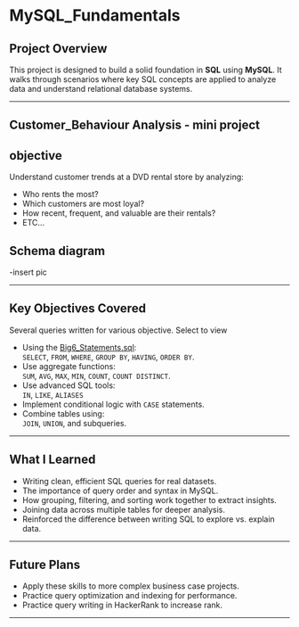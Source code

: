 # **MySQL_Fundamentals**



##  Project Overview

This  project is designed to build a solid foundation in **SQL** using **MySQL**. It walks through scenarios where key SQL concepts are applied to analyze data and understand relational database systems.

---

## **Customer_Behaviour Analysis**  - mini project

## objective 

Understand customer trends at a DVD rental store by analyzing:
- Who rents the most?
- Which customers are most loyal?
- How recent, frequent, and valuable are their rentals?
- ETC...

## Schema diagram

-insert pic

---

##  Key Objectives Covered 

Several queries written for various objective. Select to view
- Using the [Big6_Statements.sql](Big6_SQL_Statements/Big6_Statements.sql):  
  `SELECT`, `FROM`, `WHERE`, `GROUP BY`, `HAVING`, `ORDER BY`.
- Use aggregate functions:  
  `SUM`, `AVG`, `MAX`, `MIN`, `COUNT`, `COUNT DISTINCT`.
- Use advanced SQL tools:  
  `IN`, `LIKE`, `ALIASES` 
- Implement conditional logic with `CASE` statements.
- Combine tables using:  
  `JOIN`, `UNION`, and subqueries.
  
---

##  What I Learned

- Writing clean, efficient SQL queries for real datasets.
- The importance of query order and syntax in MySQL.
- How grouping, filtering, and sorting work together to extract insights.
- Joining data across multiple tables for deeper analysis.
- Reinforced the difference between writing SQL to explore vs. explain data.

---

##  Future Plans

- Apply these skills to more complex business case projects.
- Practice query optimization and indexing for performance.
- Practice query writing in HackerRank to increase rank.

---
